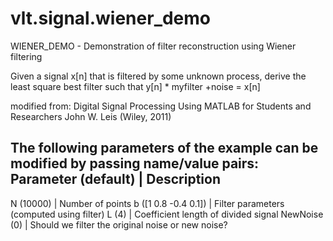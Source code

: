 # vlt.signal.wiener_demo

  WIENER_DEMO - Demonstration of filter reconstruction using Wiener filtering
 
   Given a signal x[n] that is filtered by some unknown process, derive the least
   square best filter such that y[n] * myfilter +noise = x[n]
   
   modified from: Digital Signal Processing Using MATLAB for Students and Researchers
   John W. Leis (Wiley, 2011)
 
   The following parameters of the example can be modified by passing name/value pairs:
   Parameter (default)              | Description
   ----------------------------------------------------------------------------
   N (10000)                        | Number of points
   b ([1 0.8 -0.4 0.1])             | Filter parameters (computed using filter)
   L (4)                            | Coefficient length of divided signal
   NewNoise (0)                     | Should we filter the original noise or new noise?
